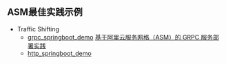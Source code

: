 ## ASM最佳实践示例

- Traffic Shifting
  - [grpc_springboot_demo](grpc_springboot_demo) [基于阿里云服务网格（ASM）的 GRPC 服务部署实践](https://xie.infoq.cn/article/b291ec5e4609482c9da977df8)
  - [http_springboot_demo](http_springboot_demo) 